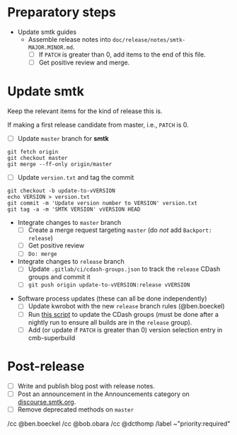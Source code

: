 <!--
This template is for tracking a release of smtk. Please replace the
following strings with the associated values:

  - `VERSION`: e.g. yy.mm.n
  - `MAJOR`: e.g. yy is the year
  - `MINOR`: e.g. mm is the month
  - `PATCH`: e.g. the release sequence number (start at 0)

Please remove this comment.
-->

# Preparatory steps

  - Update smtk guides
    - Assemble release notes into `doc/release/notes/smtk-MAJOR.MINOR.md`.
      - [ ] If `PATCH` is greater than 0, add items to the end of this file.
      - [ ] Get positive review and merge.

# Update smtk

Keep the relevant items for the kind of release this is.

If making a first release candidate from master, i.e., `PATCH` is 0.

  - [ ] Update `master` branch for **smtk**
```
git fetch origin
git checkout master
git merge --ff-only origin/master
```
  - [ ] Update `version.txt` and tag the commit
```
git checkout -b update-to-vVERSION
echo VERSION > version.txt
git commit -m 'Update version number to VERSION' version.txt
git tag -a -m 'SMTK VERSION' vVERSION HEAD
```
  - Integrate changes to `master` branch
    - [ ] Create a merge request targeting `master` (do *not* add `Backport: release`)
    - [ ] Get positive review
    - [ ] `Do: merge`

  - Integrate changes to `release` branch
    - [ ] Update `.gitlab/ci/cdash-groups.json` to track the `release` CDash groups and commit it
    - [ ] `git push origin update-to-vVERSION:release vVERSION`

<!--
Once the robot supports fast-forward merges, this section replaces the above
`Integrate changes` sections:

  - Integrate changes.
    - [ ] Update `.gitlab/ci/cdash-groups.json` to track the `release` CDash groups and commit it
    - [ ] Create a merge request targeting `release`
      - [ ] Add `Backport: master:HEAD~` to end of the MR description
      - [ ] Add `Fast-forward: true` to end of the MR description
    - [ ] Get positive review
    - [ ] `Do: merge`
-->

  - Software process updates (these can all be done independently)
    - [ ] Update kwrobot with the new `release` branch rules (@ben.boeckel)
    - [ ] Run [this script][cdash-update-groups] to update the CDash groups (must be done after a nightly run to ensure all builds are in the `release` group).
    - [ ] Add (or update if `PATCH` is greater than 0) version selection entry in cmb-superbuild

[cdash-update-groups]: https://gitlab.kitware.com/utils/cdash-utils/-/blob/master/cdash-update-groups.py

# Post-release

  - [ ] Write and publish blog post with release notes.
  - [ ] Post an announcement in the Announcements category on
        [discourse.smtk.org](https://discourse.kitware.com/c/smtk/).
  - [ ] Remove deprecated methods on `master`

/cc @ben.boeckel
/cc @bob.obara
/cc @dcthomp
/label ~"priority:required"
